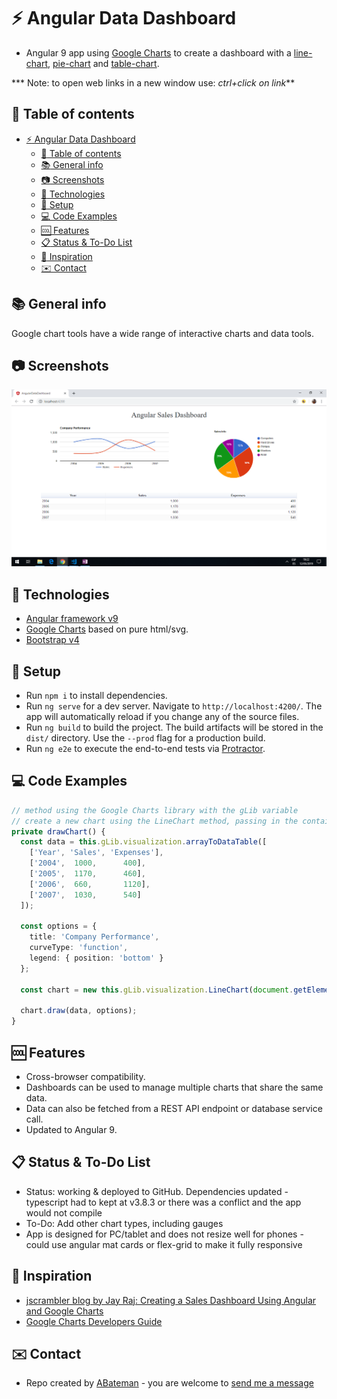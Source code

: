 # :zap: Angular Data Dashboard

* Angular 9 app using [Google Charts](https://developers.google.com/chart/) to create a dashboard with a [line-chart](https://developers.google.com/chart/interactive/docs/gallery/linechart), [pie-chart](https://developers.google.com/chart/interactive/docs/gallery/piechart) and [table-chart](https://developers.google.com/chart/interactive/docs/gallery/table).

*** Note: to open web links in a new window use: _ctrl+click on link_**

## :page_facing_up: Table of contents

* [:zap: Angular Data Dashboard](#zap-angular-data-dashboard)
  * [:page_facing_up: Table of contents](#pagefacingup-table-of-contents)
  * [:books: General info](#books-general-info)
  * [:camera: Screenshots](#camera-screenshots)
  * [:signal_strength: Technologies](#signalstrength-technologies)
  * [:floppy_disk: Setup](#floppydisk-setup)
  * [:computer: Code Examples](#computer-code-examples)
  * [:cool: Features](#cool-features)
  * [:clipboard: Status & To-Do List](#clipboard-status--to-do-list)
  * [:clap: Inspiration](#clap-inspiration)
  * [:envelope: Contact](#envelope-contact)

## :books: General info

Google chart tools have a wide range of interactive charts and data tools.

## :camera: Screenshots

![Example screenshot](./img/charts.png)

## :signal_strength: Technologies

* [Angular framework v9](https://angular.io/)
* [Google Charts](https://developers.google.com/chart/) based on pure html/svg.
* [Bootstrap v4](https://getbootstrap.com/)

## :floppy_disk: Setup

* Run `npm i` to install dependencies.
* Run `ng serve` for a dev server. Navigate to `http://localhost:4200/`. The app will automatically reload if you change any of the source files.
* Run `ng build` to build the project. The build artifacts will be stored in the `dist/` directory. Use the `--prod` flag for a production build.
* Run `ng e2e` to execute the end-to-end tests via [Protractor](http://www.protractortest.org/).

## :computer: Code Examples

```typescript
// method using the Google Charts library with the gLib variable
// create a new chart using the LineChart method, passing in the container div to show the line chart.
private drawChart() {
  const data = this.gLib.visualization.arrayToDataTable([
    ['Year', 'Sales', 'Expenses'],
    ['2004',  1000,      400],
    ['2005',  1170,      460],
    ['2006',  660,       1120],
    ['2007',  1030,      540]
  ]);

  const options = {
    title: 'Company Performance',
    curveType: 'function',
    legend: { position: 'bottom' }
  };

  const chart = new this.gLib.visualization.LineChart(document.getElementById('divLineChart'));

  chart.draw(data, options);
}

```

## :cool: Features

* Cross-browser compatibility.
* Dashboards can be used to manage multiple charts that share the same data.
* Data can also be fetched from a REST API endpoint or database service call.
* Updated to Angular 9.

## :clipboard: Status & To-Do List

* Status: working & deployed to GitHub. Dependencies updated - typescript had to kept at v3.8.3 or there was a conflict and the app would not compile
* To-Do: Add other chart types, including gauges
* App is designed for PC/tablet and does not resize well for phones - could use angular mat cards or flex-grid to make it fully responsive

## :clap: Inspiration

* [jscrambler blog by Jay Raj: Creating a Sales Dashboard Using Angular and Google Charts](https://blog.jscrambler.com/creating-a-sales-dashboard-using-angular-and-google-charts/)
* [Google Charts Developers Guide](https://developers.google.com/chart/interactive/docs/gallery/controls)

## :envelope: Contact

* Repo created by [ABateman](https://www.andrewbateman.org) - you are welcome to [send me a message](https://andrewbateman.org/contact)
